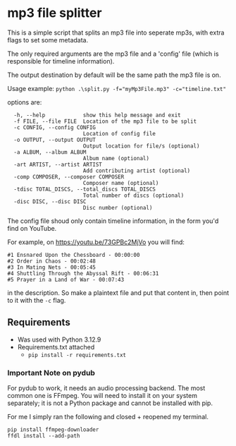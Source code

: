 # mp3 file splitter
This is a simple script that splits an mp3 file into seperate mp3s, with extra flags to set some metadata.

The only required arguments are the mp3 file and a 'config' file (which is responsible for timeline information).

The output destination by default will be the same path the mp3 file is on.

Usage example:
`python .\split.py -f="myMp3File.mp3" -c="timeline.txt"`

options are:
```
  -h, --help            show this help message and exit
  -f FILE, --file FILE  Location of the mp3 file to be split
  -c CONFIG, --config CONFIG
                        Location of config file
  -o OUTPUT, --output OUTPUT
                        Output location for file/s (optional)
  -a ALBUM, --album ALBUM
                        Album name (optional)
  -art ARTIST, --artist ARTIST
                        Add contributing artist (optional)
  -comp COMPOSER, --composer COMPOSER
                        Composer name (optional)
  -tdisc TOTAL_DISCS, --total_discs TOTAL_DISCS
                        Total number of discs (optional)
  -disc DISC, --disc DISC
                        Disc number (optional)
```

The config file shoud only contain timeline information, in the form you'd find on YouTube.

For example, on https://youtu.be/73GPBc2MjVo you will find:
```
#1 Ensnared Upon the Chessboard - 00:00:00
#2 Order in Chaos - 00:02:48
#3 In Mating Nets - 00:05:45
#4 Shuttling Through the Abyssal Rift - 00:06:31
#5 Prayer in a Land of War - 00:07:43
```
in the description. So make a plaintext file and put that content in, then point to it with the `-c` flag.

## Requirements
 - Was used with Python 3.12.9
 - Requirements.txt attached 
   - `pip install -r requirements.txt`

### Important Note on pydub
For pydub to work, it needs an audio processing backend. The most common one is FFmpeg. You will need to install it on your system separately; it is not a Python package and cannot be installed with pip.

For me I simply ran the following and closed + reopened my terminal.
```
pip install ffmpeg-downloader
ffdl install --add-path
```




